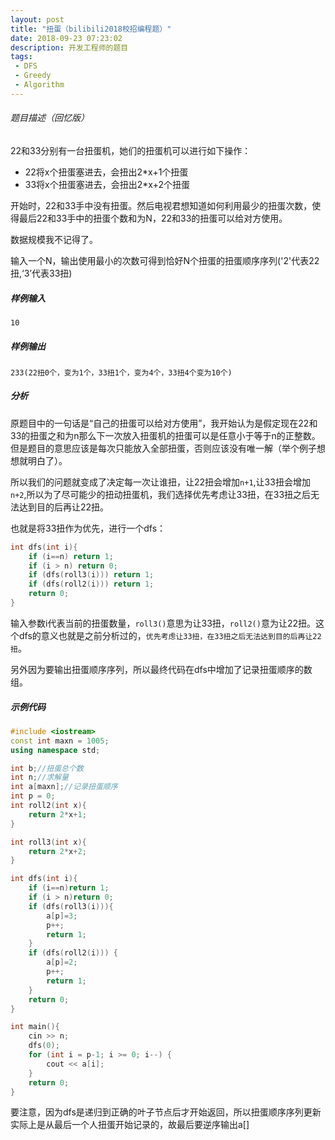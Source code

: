 ```yaml
---
layout: post
title: "扭蛋（bilibili2018校招编程题）"
date: 2018-09-23 07:23:02
description: 开发工程师的题目
tags: 
 - DFS
 - Greedy
 - Algorithm
---
```


###### 题目描述（回忆版） 

22和33分别有一台扭蛋机，她们的扭蛋机可以进行如下操作：

- 22将x个扭蛋塞进去，会扭出2*x+1个扭蛋
- 33将x个扭蛋塞进去，会扭出2*x+2个扭蛋

开始时，22和33手中没有扭蛋。然后电视君想知道如何利用最少的扭蛋次数，使得最后22和33手中的扭蛋个数和为N，22和33的扭蛋可以给对方使用。

数据规模我不记得了。

输入一个N，输出使用最小的次数可得到恰好N个扭蛋的扭蛋顺序序列('2'代表22扭,‘3’代表33扭)

##### 样例输入

    10 

##### 样例输出

    233(22扭0个，变为1个，33扭1个，变为4个，33扭4个变为10个)

##### 分析

原题目中的一句话是“自己的扭蛋可以给对方使用”，我开始认为是假定现在22和33的扭蛋之和为n那么下一次放入扭蛋机的扭蛋可以是任意小于等于n的正整数。但是题目的意思应该是每次只能放入全部扭蛋，否则应该没有唯一解（举个例子想想就明白了）。

所以我们的问题就变成了决定每一次让谁扭，让22扭会增加`n+1`,让33扭会增加`n+2`,所以为了尽可能少的扭动扭蛋机，我们选择优先考虑让33扭，在33扭之后无法达到目的后再让22扭。

也就是将33扭作为优先，进行一个dfs：

```c++
int dfs(int i){
    if (i==n) return 1;
    if (i > n) return 0;
    if (dfs(roll3(i))) return 1;
    if (dfs(roll2(i))) return 1;
    return 0;
}
```

输入参数i代表当前的扭蛋数量，`roll3()`意思为让33扭，`roll2()`意为让22扭。这个dfs的意义也就是之前分析过的，`优先考虑让33扭，在33扭之后无法达到目的后再让22扭`。

另外因为要输出扭蛋顺序序列，所以最终代码在dfs中增加了记录扭蛋顺序的数组。

##### 示例代码

``` c++
#include <iostream>
const int maxn = 1005;
using namespace std;

int b;//扭蛋总个数
int n;//求解量
int a[maxn];//记录扭蛋顺序
int p = 0;
int roll2(int x){
    return 2*x+1;
}

int roll3(int x){
    return 2*x+2;
}

int dfs(int i){
    if (i==n)return 1;
    if (i > n)return 0;
    if (dfs(roll3(i))){
        a[p]=3;
        p++;
        return 1;
    }
    if (dfs(roll2(i))) {
        a[p]=2;
        p++;
        return 1;
    }
    return 0;
}

int main(){
    cin >> n;
    dfs(0);
    for (int i = p-1; i >= 0; i--) {
        cout << a[i];
    }
    return 0;
}
```
要注意，因为dfs是递归到正确的叶子节点后才开始返回，所以扭蛋顺序序列更新实际上是从最后一个人扭蛋开始记录的，故最后要逆序输出a[]